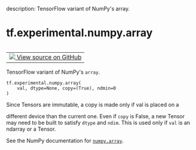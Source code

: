 description: TensorFlow variant of NumPy's array.

<div itemscope itemtype="http://developers.google.com/ReferenceObject">
<meta itemprop="name" content="tf.experimental.numpy.array" />
<meta itemprop="path" content="Stable" />
</div>

# tf.experimental.numpy.array

<!-- Insert buttons and diff -->

<table class="tfo-notebook-buttons tfo-api nocontent" align="left">
<td>
  <a target="_blank" href="https://github.com/tensorflow/tensorflow/blob/r2.4/tensorflow/python/ops/numpy_ops/np_array_ops.py#L224-L234">
    <img src="https://www.tensorflow.org/images/GitHub-Mark-32px.png" />
    View source on GitHub
  </a>
</td>
</table>



TensorFlow variant of NumPy's `array`.

<pre class="devsite-click-to-copy prettyprint lang-py tfo-signature-link">
<code>tf.experimental.numpy.array(
    val, dtype=None, copy=(True), ndmin=0
)
</code></pre>



<!-- Placeholder for "Used in" -->

Since Tensors are immutable, a copy is made only if val is placed on a

  different device than the current one. Even if `copy` is False, a new Tensor
  may need to be built to satisfy `dtype` and `ndim`. This is used only if `val`
  is an ndarray or a Tensor.
  

See the NumPy documentation for [`numpy.array`](https://numpy.org/doc/1.16/reference/generated/numpy.array.html).